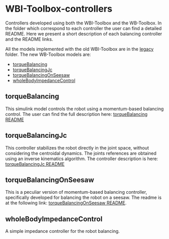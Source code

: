 # WBI-Toolbox-controllers
Controllers developed using both the WBI-Toolbox and the WB-Toolbox.
In the folder which correspond to each controller the user can find a detailed README. Here we present a short 
description of each balancing controller and the README links.

All the models implemented with the old WBI-Toolbox are in the [legacy](https://github.com/robotology-playground/WBI-Toolbox-controllers/tree/torqueBalancingJointControl/controllers/legacy) folder. The
new WB-Toolbox models are:

- [torqueBalancing](#torquebalancing)
- [torqueBalancingJc](#torquebalancingjc)
- [torqueBalancingOnSeesaw](#torquebalancingonseesaw)
- [wholeBodyImpedanceControl](#wholebodyimpedancecontrol)

## torqueBalancing
This simulink model controls the robot using a momentum-based balancing control.
The user can find the full description here: [torqueBalancing README](controllers/torqueBalancing/README.md)

## torqueBalancingJc
This controller stabilizes the robot directly in the joint space, without considering the centroidal dynamics. 
The joints references are obtained using an inverse kinematics algorithm. The controller description is here: [torqueBalancingJc README](https://github.com/robotology-playground/WBI-Toolbox-controllers/tree/torqueBalancingJointControl/controllers/torqueBalancingJc/README.md)

## torqueBalancingOnSeesaw
This is a peculiar version of momentum-based balancing controller, specifically developed for balancing the robot on a seesaw. The readme is at the following link: [torqueBalancingOnSeesaw README](https://github.com/robotology-playground/WBI-Toolbox-controllers/tree/torqueBalancingJointControl/controllers/torqueBalancingOnSeesaw/README.md).

## wholeBodyImpedanceControl
A simple impedance controller for the robot balancing. 
